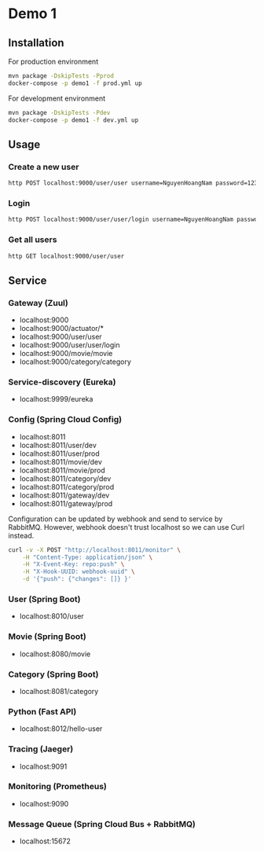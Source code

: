 # Demo 1

## Installation

For production environment

```bash
mvn package -DskipTests -Pprod
docker-compose -p demo1 -f prod.yml up
```

For development environment

```bash
mvn package -DskipTests -Pdev
docker-compose -p demo1 -f dev.yml up
```

## Usage

### Create a new user

```bash
http POST localhost:9000/user/user username=NguyenHoangNam password=123
```

### Login

```bash
http POST localhost:9000/user/user/login username=NguyenHoangNam password=123
```

### Get all users

```bash
http GET localhost:9000/user/user
```

## Service

### Gateway (Zuul)

- localhost:9000
- localhost:9000/actuator/\*
- localhost:9000/user/user
- localhost:9000/user/user/login
- localhost:9000/movie/movie
- localhost:9000/category/category

### Service-discovery (Eureka)

- localhost:9999/eureka

### Config (Spring Cloud Config)

- localhost:8011
- localhost:8011/user/dev
- localhost:8011/user/prod
- localhost:8011/movie/dev
- localhost:8011/movie/prod
- localhost:8011/category/dev
- localhost:8011/category/prod
- localhost:8011/gateway/dev
- localhost:8011/gateway/prod

Configuration can be updated by webhook and send to service by RabbitMQ.
However, webhook doesn't trust localhost so we can use Curl instead.

```bash
curl -v -X POST "http://localhost:8011/monitor" \
    -H "Content-Type: application/json" \
    -H "X-Event-Key: repo:push" \
    -H "X-Hook-UUID: webhook-uuid" \
    -d '{"push": {"changes": []} }'
```

### User (Spring Boot)

- localhost:8010/user

### Movie (Spring Boot)

- localhost:8080/movie

### Category (Spring Boot)

- localhost:8081/category

### Python (Fast API)

- localhost:8012/hello-user

### Tracing (Jaeger)

- localhost:9091

### Monitoring (Prometheus)

- localhost:9090

### Message Queue (Spring Cloud Bus + RabbitMQ)

- localhost:15672
